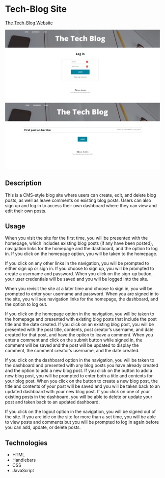 # Tech-Blog Site
[The Tech-Blog Website](https://lerobles-tech-blog.herokuapp.com/)

![login screenshot](./public/images/login-screenshot.jpg)
![home screenshot](./public/images/home-screenshot.jpg)

## Description
This is a CMS-style blog site where users can create, edit, and delete blog posts, as well as leave comments on existing blog posts. Users can also sign up and log in to access their own dashboard where they can view and edit their own posts.

## Usage
When you visit the site for the first time, you will be presented with the homepage, which includes existing blog posts (if any have been posted), navigation links for the homepage and the dashboard, and the option to log in. If you click on the homepage option, you will be taken to the homepage.

If you click on any other links in the navigation, you will be prompted to either sign up or sign in. If you choose to sign up, you will be prompted to create a username and password. When you click on the sign-up button, your user credentials will be saved and you will be logged into the site.

When you revisit the site at a later time and choose to sign in, you will be prompted to enter your username and password. When you are signed in to the site, you will see navigation links for the homepage, the dashboard, and the option to log out.

If you click on the homepage option in the navigation, you will be taken to the homepage and presented with existing blog posts that include the post title and the date created. If you click on an existing blog post, you will be presented with the post title, contents, post creator’s username, and date created for that post, and have the option to leave a comment. When you enter a comment and click on the submit button while signed in, the comment will be saved and the post will be updated to display the comment, the comment creator’s username, and the date created.

If you click on the dashboard option in the navigation, you will be taken to the dashboard and presented with any blog posts you have already created and the option to add a new blog post. If you click on the button to add a new blog post, you will be prompted to enter both a title and contents for your blog post. When you click on the button to create a new blog post, the title and contents of your post will be saved and you will be taken back to an updated dashboard with your new blog post. If you click on one of your existing posts in the dashboard, you will be able to delete or update your post and taken back to an updated dashboard.

If you click on the logout option in the navigation, you will be signed out of the site. If you are idle on the site for more than a set time, you will be able to view posts and comments but you will be prompted to log in again before you can add, update, or delete posts.

## Technologies
- HTML
- Handlebars
- CSS
- JavaScript
